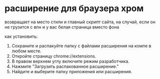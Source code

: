 # расширение для браузера хром

возвращает на место стили и главный скрипт сайта, на случай, если он не грузится с впн и у вас белая страница вместо фона

как установить:

1. Сохраните и распакуйте папку с файлами расширения на компе в любом месте.
2. Откройте страницу chrome://extensions.
3. В правом верхнем углу включите режим разработчика.
4. Нажмите "Загрузить распакованное расширение."
5. Найдите и выберите папку приложения или расширения.
